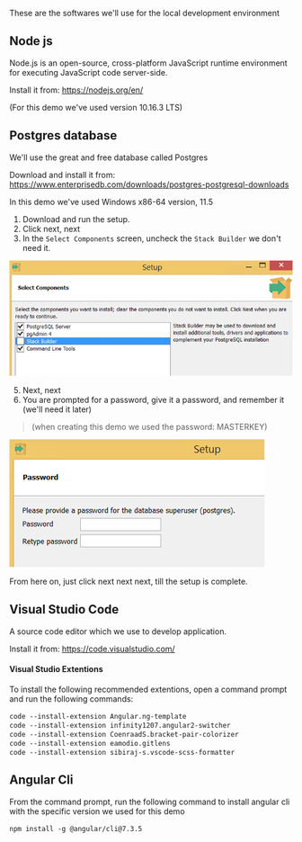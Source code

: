 These are the softwares we'll use for the local development environment

## Node js
Node.js is an open-source, cross-platform JavaScript runtime environment for executing JavaScript code server-side.

Install it from: https://nodejs.org/en/

(For this demo we've used version 10.16.3 LTS)

## Postgres database   
We'll use the great and free database called Postgres

Download and install it from:
https://www.enterprisedb.com/downloads/postgres-postgresql-downloads

In this demo we've used Windows x86-64 version, 11.5

1. Download and run the setup.
2. Click next, next
4. In the `Select Components` screen, uncheck the `Stack Builder` we don't need it.

![](2019-09-22_18h11_31.png)

5. Next, next
7. You are prompted for a password, give it a password, and remember it (we'll need it later)
> (when creating this demo we used the password: MASTERKEY)

![enter password](2019-09-22_18h06_08.png)

From here on, just click next next next, till the setup is complete.

## Visual Studio Code 
A source code editor which we use to develop application.

Install it from: https://code.visualstudio.com/

#### Visual Studio Extentions
To install the following recommended extentions, open a command prompt and run the following commands:
```
code --install-extension Angular.ng-template
code --install-extension infinity1207.angular2-switcher
code --install-extension CoenraadS.bracket-pair-colorizer
code --install-extension eamodio.gitlens
code --install-extension sibiraj-s.vscode-scss-formatter
```

## Angular Cli
From the command prompt, run the following command to install angular cli with the specific version we used for this demo
```
npm install -g @angular/cli@7.3.5
```